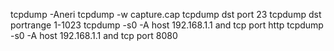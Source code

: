 tcpdump -Aneri
tcpdump -w capture.cap
tcpdump dst port 23
tcpdump dst portrange 1-1023
tcpdump -s0 -A host 192.168.1.1 and tcp port http
tcpdump -s0 -A host 192.168.1.1 and tcp port 8080
